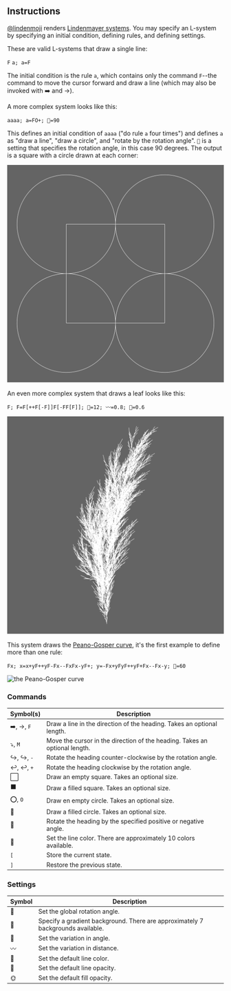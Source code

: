 ## Instructions

[@lindenmoji](https://twitter.com/lindenmoji) renders
[Lindenmayer systems](https://en.wikipedia.org/wiki/L-system). You may specify
an L-system by specifying an initial condition, defining rules, and defining
settings.

These are valid L-systems that draw a single line:

`F`
`a; a=F`

The initial condition is the rule `a`, which contains only the command `F`--the
command to move the cursor forward and draw a line (which may also be invoked
with ➡️ and →).

A more complex system looks like this:

`aaaa; a=FO+; 📐=90`

This defines an initial condition of `aaaa` ("do rule `a` four times") and
defines `a` as "draw a line", "draw a circle", and "rotate by the rotation
angle". `📐` is a setting that specifies the rotation angle, in this case 90
degrees. The output is a square with a circle drawn at each corner:

![a square with a circle centered on each corner](examples/simple-square.png)

An even more complex system that draws a leaf looks like this:

`F; F=F[++F[-F]]F[-FF[F]]; 📐=12; 〰️=0.8; 🍥=0.6`

![the skeleton of a leaf](examples/leaf.png)

This system draws the
[Peano-Gosper curve](https://en.wikipedia.org/wiki/Gosper_curve), it's the
first example to define more than one rule:

`Fx; x=x+yF++yF-Fx--FxFx-yF+; y=-Fx+yFyF++yF+Fx--Fx-y; 📐=60`

![the Peano-Gosper curve](examples/peano-gosper.png)

### Commands

Symbol(s) | Description
----------|---------------------------------------------------------------------------
➡️, →, `F` | Draw a line in the direction of the heading. Takes an optional length.
⤵️, `M`    | Move the cursor in the direction of the heading. Takes an optional length.
↪️, ↪, `-` | Rotate the heading counter-clockwise by the rotation angle.
↩️, ↩, `+` | Rotate the heading clockwise by the rotation angle.
⬜️         | Draw an empty square. Takes an optional size.
⬛️         | Draw a filled square. Takes an optional size.
⭕️, `O`    | Draw en empty circle. Takes an optional size.
🔴         | Draw a filled circle. Takes an optional size.
📐         | Rotate the heading by the specified positive or negative angle.
🎨         | Set the line color. There are approximately 10 colors available.
`[`       | Store the current state.
`]`       | Restore the previous state.

### Settings

Symbol | Description
-------|---------------------------------------------------------------------------
📐      | Set the global rotation angle.
🌇      | Specify a gradient background. There are approximately 7 backgrounds available.
🍥      | Set the variation in angle.
〰️     | Set the variation in distance.
🎨       | Set the default line color.
🌝      | Set the default line opacity.
🌞      | Set the default fill opacity.
